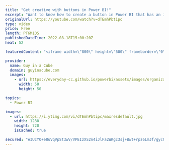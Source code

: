 ```yaml
---
title: "Get creative with buttons in Power BI!"
excerpt: "Want to know how to create a button in Power BI that has an icon along with text? Adam walks you through how to set this up and to have colors sync when interacting with it.  Get feedback from your Power BI report users! https://www.youtube.com/watch?v=0WfITrMl0hc  📢 Become a member: https://guyinacu.be/membership"
originalUrl: https://youtube.com/watch?v=dTEmhPbtipc
type: video
price: Free
length: PT6M10S
publishedDateTime: 2022-08-18T15:00:20Z
heat: 52

featuredContent: "<iframe width=\"800\" height=\"500\" frameborder=\"0\" src=\"https://www.youtube.com/embed/dTEmhPbtipc\" allow=\"accelerometer; autoplay; encrypted-media; gyroscope; picture-in-picture\" allowfullscreen></iframe>"

provider:
  name: Guy in a Cube
  domain: guyinacube.com
  images:
    - url: https://everyday-cc.github.io/powerbi/assets/images/organizations/guyinacube.com-50x50.jpg
      width: 50
      height: 50

topics:
  - Power BI

images:
  - url: https://i.ytimg.com/vi/dTEmhPbtipc/maxresdefault.jpg
    width: 1280
    height: 720
    isCached: true

secured: "eIUcYO+e8uVqVpSt3wV/VPEIzXS2n4iJlFa2WKgc3sj+Bwt+rpz6LmJf/gyc0g1FebEgyrqnklVslGpSDeGVzq2ywFNeo4QTV/bH591Rjluq3HZtmWaugkFCn11B7wjTcF0GaDeCltUNGiRoRhmfKdIpFk/EOOPo1nmRVkWFnQKhrKCqKCTxAfkklxowmA+xinlN3kmunu5yTc7d6Xo0bDg86bBXwC/4r5ajw3p3wtRSru969YP8rAheDX/8cX+h7BLYiTiOaTgIhxGIvGlrcunVFxIikoOO0Lz5jOkP1A5Xr1YPACTzPNWSTxV/b13gpbYISIYAFjpD6nEBd228HpHMLeaZbAcOJeUbTqNQ+mK1PxbpAVJfCOuQ02KPrMK1+Icsxnl/okPx0mnfx1MCpnNhJE/ldRKZpwBvL9vD+T8=;YUzhnuzaanY9yP83jvJDtQ=="
---
```



